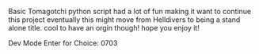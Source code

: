 Basic Tomagotchi python script
had a lot of fun making it
want to continue this project eventually
this might move from Helldivers to being a stand alone title.
cool to have an orgin though!
hope you enjoy it!

Dev Mode Enter for Choice: 0703
